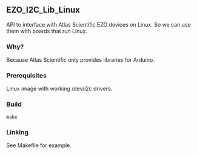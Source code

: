 ## EZO_I2C_Lib_Linux
API to interface with Atlas Scientific EZO devices on Linux. So we can use them with boards that run Linux.

### Why?
Because Atlas Scientific only provides libraries for Arduino.

### Prerequisites
Linux image with working /dev/i2c drivers.

### Build
```
make
```

### Linking

See Makefile for example.
